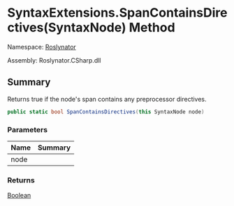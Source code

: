 # SyntaxExtensions\.SpanContainsDirectives\(SyntaxNode\) Method

Namespace: [Roslynator](../../README.md)

Assembly: Roslynator\.CSharp\.dll

## Summary

Returns true if the node's span contains any preprocessor directives\.

```csharp
public static bool SpanContainsDirectives(this SyntaxNode node)
```

### Parameters

| Name | Summary |
| ---- | ------- |
| node | |

### Returns

[Boolean](https://docs.microsoft.com/en-us/dotnet/api/system.boolean)

